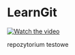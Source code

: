 # LearnGit

[![Watch the video](https://raw.github.com/GabLeRoux/WebMole/master/ressources/WebMole_Youtube_Video.png)](http://youtu.be/Fhskvloj1gE)

repozytorium testowe

